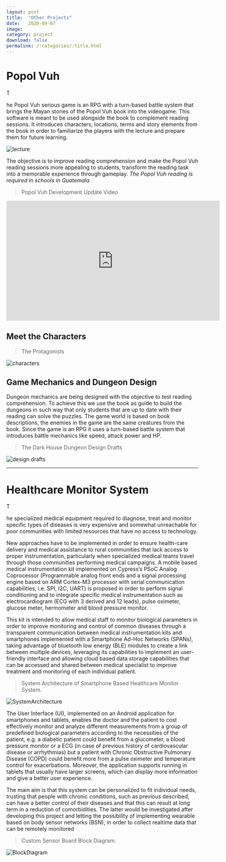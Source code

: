 ```yaml
---
layout: post
title:  "Other Projects"
date:   2020-09-07
image: 
category: project
download: false
permalink: /:categories/:title.html
---
```


# Popol Vuh
<p class="intro"><span class="dropcap">T</span></p>he Popol Vuh serious game is an RPG with a turn-based
battle system that brings the Mayan stories of the Popol Vuh book into the videogame. This
software is meant to be used alongside the book to complement reading sessions. It
introduces characters, locations, terms and story elements from the book in order to
familiarize the players with the lecture and prepare them for future learning.

![lecture](/misc/img/projects/popolvuh/book.png)

The objective is to improve reading comprehension and make the Popol Vuh reading sessions more
appealing to students, transform the reading task into a memorable experience through gameplay.
*The Popol Vuh reading is required in schools in Guatemala.*

> Popol Vuh Development Update Video

<iframe width="560" height="315" src="https://www.youtube.com/embed/eWcqlzPxycA" frameborder="0" allowfullscreen></iframe>


## Meet the Characters


> The Protagonists

![characters](/misc/img/projects/popolvuh/char.png)


## Game Mechanics and Dungeon Design

Dungeon mechanics are being designed with the objective to test
reading comprehension. To achieve this we use the book as guide to build the dungeons in such way
that only students that are up to date with their reading can solve the puzzles. The game world is
based on book descriptions, the enemies in the game are the same creatures from the book. Since
the game is an RPG it uses a turn-based battle system that introduces battle mechanics like speed,
attack power and HP.

> The Dark House Dungeon Design Drafts

![design drafts](/misc/img/projects/popolvuh/design.jpg)

********

# Healthcare Monitor System

<p class="intro"><span class="dropcap">T</span></p>he specialized medical equipment required to diagnose, treat and monitor specific types of diseases is very expensive and somewhat unreachable for poor communities with limited resources that have no access to technology.

New approaches have to be implemented in order to ensure health-care delivery and medical assistance to rural communities that lack access to proper instrumentation, particularly when specialized medical teams travel through those communities performing medical campaigns. A mobile based medical instrumentation kit implemented on Cypress’s PSoC Analog Coprocessor (Programmable analog front ends and a signal processing engine based on ARM Cortex-M3 processor with serial communication capabilities, i.e. SPI, I2C, UART) is proposed in order to perform signal conditioning and to integrate specific medical instrumentation such as electrocardiogram (ECG with 3 derived and 12 leads), pulse oximeter, glucose meter, hermometer and blood pressure monitor.

This kit is intended to allow medical staff to monitor biological parameters in order to improve monitoring and control of common diseases through a transparent communication between medical instrumentation kits and smartphones implemented with a Smartphone Ad-Hoc Networks (SPANs), taking advantage of bluetooth low energy (BLE) modules to create a link between multiple devices, leveraging its capabilities to implement an user-friendly interface and allowing cloud based data storage capabilities that can be accessed and shared between medical specialist to improve treatment and monitoring of each individual patient.

> System Architecture of Smartphone Based Healthcare Monitor System.

![SystemArchitecture](/misc/img/projects/medical/medical-preview.jpg)


The User Interface (UI), implemented on an Android application for smartphones and tablets, enables the doctor and the patient to cost effectively monitor and analyze different measurements from a group of predefined biological parameters according to the necessities of the patient, e.g. a diabetic patient could benefit from a glucometer, a blood pressure monitor or a ECG (in case of previous history of cardiovascular disease or arrhythmias) but a patient with Chronic Obstructive Pulmonary Disease (COPD) could benefit more from a pulse oximeter and temperature control for exacerbations. Moreover, the application supports running in tablets that usually have larger screens, which can display more information and give a better user experience.

The main aim is that this system can be personalized to fit individual needs, trusting that people with chronic conditions, such as previous described, can have a better control of their diseases and that this can result at long term in a reduction of comorbidities. The latter would be investigated after developing this project and letting the possibility of implementing wearable based on body sensor networks (BSN), in order to collect realtime data that can be remotely monitored

> Custom Sensor Board Block Diagram.

![BlockDiagram](/misc/img/projects/medical/Board.png)

